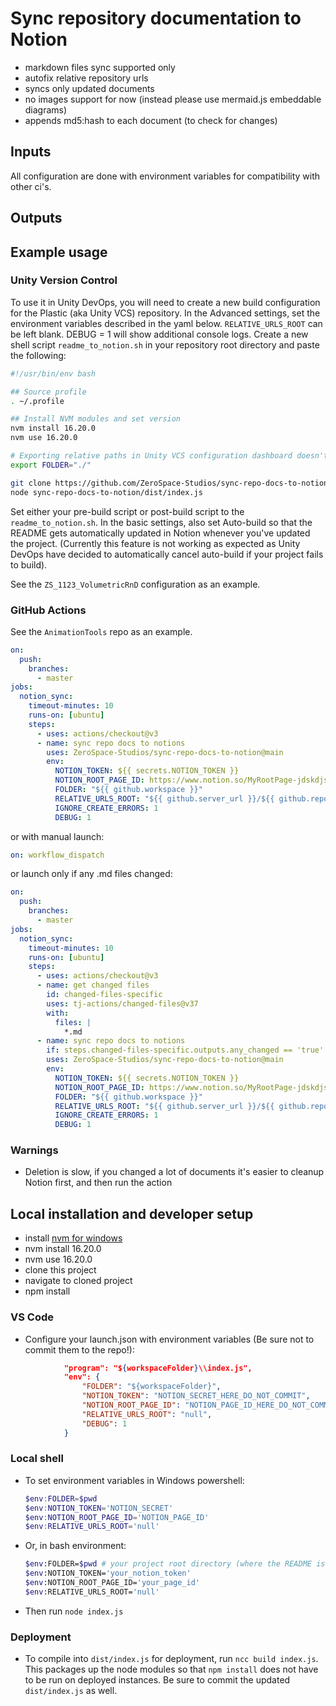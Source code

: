 # Sync repository documentation to Notion

- markdown files sync supported only
- autofix relative repository urls
- syncs only updated documents
- no images support for now (instead please use mermaid.js embeddable diagrams)
- appends md5:hash to each document (to check for changes)

## Inputs

All configuration are done with environment variables for compatibility with other ci's.

## Outputs

## Example usage

### Unity Version Control

To use it in Unity DevOps, you will need to create a new build configuration for the Plastic (aka Unity VCS) repository. In the Advanced settings, set the environment variables described in the yaml below. `RELATIVE_URLS_ROOT` can be left blank. DEBUG = 1 will show additional console logs. Create a new shell script `readme_to_notion.sh` in your repository root directory and paste the following:

```bash
#!/usr/bin/env bash

## Source profile
. ~/.profile

## Install NVM modules and set version
nvm install 16.20.0
nvm use 16.20.0

# Exporting relative paths in Unity VCS configuration dashboard doesn't work, so do it manually here
export FOLDER="./"

git clone https://github.com/ZeroSpace-Studios/sync-repo-docs-to-notion.git
node sync-repo-docs-to-notion/dist/index.js
```

Set either your pre-build script or post-build script to the `readme_to_notion.sh`. In the basic settings, also set Auto-build so that the README gets automatically updated in Notion whenever you've updated the project. (Currently this feature is not working as expected as Unity DevOps have decided to automatically cancel auto-build if your project fails to build).

See the `ZS_1123_VolumetricRnD` configuration as an example.

### GitHub Actions

See the `AnimationTools` repo as an example.

```yaml
on:
  push:
    branches:
      - master
jobs:
  notion_sync:
    timeout-minutes: 10
    runs-on: [ubuntu]
    steps:
      - uses: actions/checkout@v3
      - name: sync repo docs to notions
        uses: ZeroSpace-Studios/sync-repo-docs-to-notion@main
        env:
          NOTION_TOKEN: ${{ secrets.NOTION_TOKEN }}
          NOTION_ROOT_PAGE_ID: https://www.notion.so/MyRootPage-jdskdjs8yd83dheeee
          FOLDER: "${{ github.workspace }}"
          RELATIVE_URLS_ROOT: "${{ github.server_url }}/${{ github.repository }}"
          IGNORE_CREATE_ERRORS: 1
          DEBUG: 1
```

or with manual launch:

```yaml
on: workflow_dispatch
```

or launch only if any .md files changed:

```yaml
on:
  push:
    branches:
      - master
jobs:
  notion_sync:
    timeout-minutes: 10
    runs-on: [ubuntu]
    steps:
      - uses: actions/checkout@v3
      - name: get changed files
        id: changed-files-specific
        uses: tj-actions/changed-files@v37
        with:
          files: |
            *.md
      - name: sync repo docs to notions
        if: steps.changed-files-specific.outputs.any_changed == 'true'
        uses: ZeroSpace-Studios/sync-repo-docs-to-notion@main
        env:
          NOTION_TOKEN: ${{ secrets.NOTION_TOKEN }}
          NOTION_ROOT_PAGE_ID: https://www.notion.so/MyRootPage-jdskdjs8yd83dheeee
          FOLDER: "${{ github.workspace }}"
          RELATIVE_URLS_ROOT: "${{ github.server_url }}/${{ github.repository }}"
          IGNORE_CREATE_ERRORS: 1
          DEBUG: 1
```

### Warnings
- Deletion is slow, if you changed a lot of documents it's easier to cleanup Notion first, and then run the action

## Local installation and developer setup

- install [nvm for windows](https://github.com/coreybutler/nvm-windows)
- nvm install 16.20.0
- nvm use 16.20.0
- clone this project
- navigate to cloned project
- npm install
### VS Code
- Configure your launch.json with environment variables (Be sure not to commit them to the repo!):
```json
            "program": "${workspaceFolder}\\index.js",
            "env": {
                "FOLDER": "${workspaceFolder}",
                "NOTION_TOKEN": "NOTION_SECRET_HERE_DO_NOT_COMMIT",
                "NOTION_ROOT_PAGE_ID": "NOTION_PAGE_ID_HERE_DO_NOT_COMMIT",
                "RELATIVE_URLS_ROOT": "null",
                "DEBUG": 1
            }
```

### Local shell
- To set environment variables in Windows powershell:
    ```powershell
    $env:FOLDER=$pwd
    $env:NOTION_TOKEN='NOTION_SECRET'
    $env:NOTION_ROOT_PAGE_ID='NOTION_PAGE_ID'
    $env:RELATIVE_URLS_ROOT='null'
    ```

- Or, in bash environment:
  ```bash
  $env:FOLDER=$pwd # your project root directory (where the README is located)
  $env:NOTION_TOKEN='your_notion_token'
  $env:NOTION_ROOT_PAGE_ID='your_page_id'
  $env:RELATIVE_URLS_ROOT='null'
  ```
- Then run `node index.js`

### Deployment
- To compile into `dist/index.js` for deployment, run `ncc build index.js`. This packages up the node modules so that `npm install` does not have to be run on deployed instances. Be sure to commit the updated `dist/index.js` as well.

